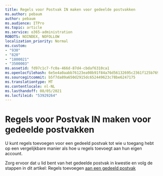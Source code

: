 ```yaml
---
title: Regels voor Postvak IN maken voor gedeelde postvakken
ms.author: pebaum
author: pebaum
ms.audience: ITPro
ms.topic: article
ms.service: o365-administration
ROBOTS: NOINDEX, NOFOLLOW
localization_priority: Normal
ms.custom:
- "930"
- "820"
- "1800021"
- "3500003"
ms.assetid: fd97c1c7-fc0a-466d-87d4-cbdaf6310ca1
ms.openlocfilehash: 6e5e4a0aabb76123ea98b91f84a76d56132695c2361f125b769a6f7fff7bdbaa
ms.sourcegitcommit: b5f7da89a650d2915dc652449623c78be6247175
ms.translationtype: MT
ms.contentlocale: nl-NL
ms.lasthandoff: 08/05/2021
ms.locfileid: "53929264"
---
```

# <a name="creating-inbox-rules-for-shared-mailboxes"></a>Regels voor Postvak IN maken voor gedeelde postvakken

U kunt regels toevoegen voor een gedeeld postvak tot wie u toegang hebt op een vergelijkbare manier als hoe u regels toevoegt aan hun eigen account.
  
Zorg ervoor dat u lid bent van het gedeelde postvak in kwestie en volg de stappen in dit artikel: Regels toevoegen [aan een gedeeld postvak](https://support.office.com/article/b0963400-2a51-4c64-afc7-b816d737d164)
  